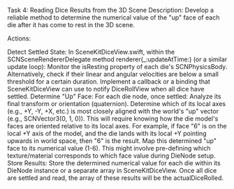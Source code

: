 Task 4: Reading Dice Results from the 3D Scene
Description: Develop a reliable method to determine the numerical value of the "up" face of each die after it has come to rest in the 3D scene.

Actions:

Detect Settled State:
In SceneKitDiceView.swift, within the SCNSceneRendererDelegate method renderer(_:updateAtTime:) (or a similar update loop):
Monitor the isResting property of each die's SCNPhysicsBody.
Alternatively, check if their linear and angular velocities are below a small threshold for a certain duration.
Implement a callback or a binding that SceneKitDiceView can use to notify DiceRollView when all dice have settled.
Determine "Up" Face:
For each die node, once settled:
Analyze its final transform or orientation (quaternion).
Determine which of its local axes (e.g., +Y, -Y, +X, etc.) is most closely aligned with the world's "up" vector (e.g., SCNVector3(0, 1, 0)).
This will require knowing how the die model's faces are oriented relative to its local axes. For example, if face "6" is on the local +Y axis of the model, and the die lands with its local +Y pointing upwards in world space, then "6" is the result.
Map this determined "up" face to its numerical value (1-6). This might involve pre-defining which texture/material corresponds to which face value during DieNode setup.
Store Results:
Store the determined numerical value for each die within its DieNode instance or a separate array in SceneKitDiceView.
Once all dice are settled and read, the array of these results will be the actualDiceRolled.